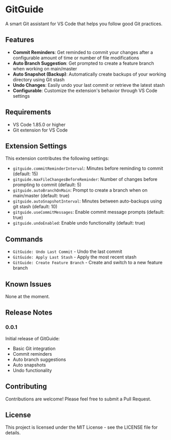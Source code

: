 # GitGuide

A smart Git assistant for VS Code that helps you follow good Git practices.

## Features

- **Commit Reminders**: Get reminded to commit your changes after a configurable amount of time or number of file modifications
- **Auto Branch Suggestion**: Get prompted to create a feature branch when working on main/master
- **Auto Snapshot (Backup)**: Automatically create backups of your working directory using Git stash
- **Undo Changes**: Easily undo your last commit or retrieve the latest stash
- **Configurable**: Customize the extension's behavior through VS Code settings


## Requirements

- VS Code 1.85.0 or higher
- Git extension for VS Code

## Extension Settings

This extension contributes the following settings:

* `gitguide.commitReminderInterval`: Minutes before reminding to commit (default: 15)
* `gitguide.maxFileChangesBeforeReminder`: Number of changes before prompting to commit (default: 5)
* `gitguide.autoBranchOnMain`: Prompt to create a branch when on main/master (default: true)
* `gitguide.autoSnapshotInterval`: Minutes between auto-backups using git stash (default: 10)
* `gitguide.useCommitMessages`: Enable commit message prompts (default: true)
* `gitguide.undoEnabled`: Enable undo functionality (default: true)

## Commands

* `GitGuide: Undo Last Commit` - Undo the last commit
* `GitGuide: Apply Last Stash` - Apply the most recent stash
* `GitGuide: Create Feature Branch` - Create and switch to a new feature branch

## Known Issues

None at the moment.

## Release Notes

### 0.0.1

Initial release of GitGuide:
- Basic Git integration
- Commit reminders
- Auto branch suggestions
- Auto snapshots
- Undo functionality

## Contributing

Contributions are welcome! Please feel free to submit a Pull Request.

## License

This project is licensed under the MIT License - see the LICENSE file for details. 